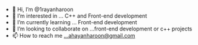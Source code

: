 - 👋 Hi, I’m @1rayanharoon
- 👀 I’m interested in ... C++ and Front-end development
- 🌱 I’m currently learning ... Front-end development
- 💞️ I’m looking to collaborate on ...front-end development or c++ projects
- 📫 How to reach me ...ahayanharoon@gmail.com

<!---
1rayanharoon/1rayanharoon is a ✨ special ✨ repository because its `README.md` (this file) appears on your GitHub profile.
You can click the Preview link to take a look at your changes.
--->
